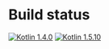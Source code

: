 # Build status

[![Kotlin 1.4.0](https://github.com/daliborfilus/SlowKotlinxHtml/actions/workflows/main.yml/badge.svg?branch=master)](https://github.com/daliborfilus/SlowKotlinxHtml/actions/workflows/main.yml)
[![Kotlin 1.5.10](https://github.com/daliborfilus/SlowKotlinxHtml/actions/workflows/main.yml/badge.svg?branch=kotlin-1.5.10)](https://github.com/daliborfilus/SlowKotlinxHtml/actions/workflows/main.yml)

